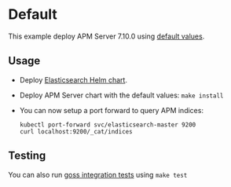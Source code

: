 # Default

This example deploy APM Server 7.10.0 using [default values][].


## Usage

* Deploy [Elasticsearch Helm chart][].

* Deploy APM Server chart with the default values: `make install`

* You can now setup a port forward to query APM indices:

  ```
  kubectl port-forward svc/elasticsearch-master 9200
  curl localhost:9200/_cat/indices
  ```


## Testing

You can also run [goss integration tests][] using `make test`


[elasticsearch helm chart]: https://github.com/elastic/helm-charts/tree/7.10/elasticsearch/examples/default/
[goss integration tests]: https://github.com/elastic/helm-charts/tree/7.10/apm-server/examples/default/test/goss.yaml
[default values]: https://github.com/elastic/helm-charts/tree/7.10/apm-server/values.yaml

